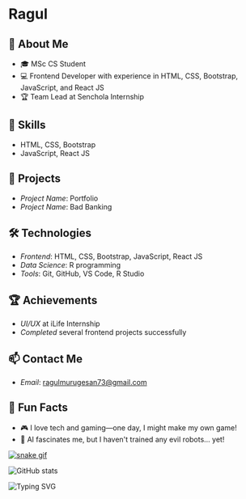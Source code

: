 # Ragul

## 👋 About Me
- 🎓 MSc CS Student
- 💻 Frontend Developer with experience in HTML, CSS, Bootstrap, JavaScript, and React JS
- 🏆 Team Lead at Senchola Internship

## 🔧 Skills
- HTML, CSS, Bootstrap
- JavaScript, React JS

## 🚀 Projects
- *Project Name*: Portfolio
- *Project Name*: Bad Banking

## 🛠 Technologies
- *Frontend*: HTML, CSS, Bootstrap, JavaScript, React JS
- *Data Science*: R programming 
- *Tools*: Git, GitHub, VS Code, R Studio

## 🏆 Achievements
- *UI/UX* at iLife Internship
- *Completed* several frontend projects successfully

## 📫 Contact Me
- *Email*: ragulmurugesan73@gmail.com

## 🎉 Fun Facts
- 🎮 I love tech and gaming—one day, I might make my own game!
- 🤖 AI fascinates me, but I haven't trained any evil robots… yet!

<a target="_blank" rel="noopener noreferrer" href="https://github.com/yujo11/yujo11/blob/output/github-contribution-grid-snake.gif"><img src="https://github.com/yujo11/yujo11/raw/output/github-contribution-grid-snake.gif" alt="snake gif" data-animated-image="" style="max-width: 100%;"></a>

![GitHub stats](https://github-readme-stats.vercel.app/api?username=Ragul2102&show_icons=true&theme=radical)

![Typing SVG](https://readme-typing-svg.demolab.com?font=Fira+Code&weight=600&size=22&duration=2000&pause=1000&color=FFD700&width=435&lines=Hello%2C+I'm+YourName!;Welcome+to+my+GitHub+Profile!)


